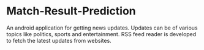 # Match-Result-Prediction
An android application for getting news updates. Updates can be of various topics like politics, sports and entertainment. RSS feed reader is developed to fetch the latest updates from websites.
